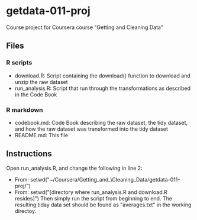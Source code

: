 # getdata-011-proj
Course project for Coursera course "Getting and Cleaning Data"

## Files

### R scripts
* download.R: Script containing the download() function to download and unzip the raw dataset
* run_analysis.R: Script that run through the transformations as described in the Code Book

### R markdown
* codebook.md: Code Book describing the raw dataset, the tidy dataset, and how the raw dataset was transformed into the tidy dataset
* README.md: This file

## Instructions
Open run_analysis.R, and change the following in line 2:
* From: setwd("~/Coursera/Getting\_and_\Cleaning_Data/getdata-011-proj/")
* From: setwd("[directory where run\_analysis.R and download.R resides]")
Then simply run the script from beginning to end. The resulting tiday data set should be found as "averages.txt" in the working directoy.


